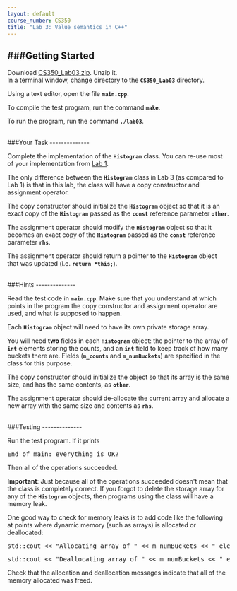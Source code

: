 ```yaml
---
layout: default
course_number: CS350
title: "Lab 3: Value semantics in C++"
---
```



###Getting Started
------------------

Download [CS350_Lab03.zip](CS350_Lab03.zip).  Unzip it.  
In a terminal window, change directory to the **```CS350_Lab03```** directory.

Using a text editor, open the file **```main.cpp```**.

To compile the test program, run the command **```make```**.

To run the program, run the command **```./lab03```**.



<br>
###Your Task
--------------

Complete the implementation of the **```Histogram```** class.
You can re-use most of your implementation from [Lab 1](lab01.html).

The only difference between the **```Histogram```** class in Lab 3 (as compared to Lab 1) is that in this lab, the class will have a copy constructor and assignment operator.

The copy constructor should initialize the **```Histogram```** object so that it is an exact copy of the **```Histogram```** passed as the **```const```** reference parameter **```other```**.

The assignment operator should modify the **```Histogram```** object so that it becomes an exact copy of the **```Histogram```** passed as the **```const```** reference parameter **```rhs```**.

The assignment operator should return a pointer to the **```Histogram```** object that was updated (i.e. **```return *this;```**).

<br>
###Hints
--------------

Read the test code in **```main.cpp```**.  Make sure that you understand at which points in the program the copy constructor and assignment operator are used, and what is supposed to happen.

Each **```Histogram```** object will need to have its own private storage array.

You will need **two** fields in each **```Histogram```** object: the pointer to the array of **```int```** elements storing the counts, and an **```int```** field to keep track of how many buckets there are.  Fields (**```m_counts```** and **```m_numBuckets```**)
are specified in the class for this purpose.

The copy constructor should initialize the object so that its array is
the same size, and has the same contents, as **```other```**.

The assignment operator should de-allocate the current array and allocate a new array with the same size and contents as **```rhs```**.


<br>
###Testing
--------------

Run the test program.  If it prints

<pre>
End of main: everything is OK?
</pre>

Then all of the operations succeeded.

**Important**: Just because all of the operations succeeded doesn't mean that the class is completely correct.  If you forgot to delete the storage array for any of the **```Histogram```** objects, then programs using the class will have a memory leak.

One good way to check for memory leaks is to add code like the
following at points where dynamic memory (such as arrays) is allocated
or deallocated:

<pre>
std::cout << "Allocating array of " << m_numBuckets << " elements" << std::endl;
</pre>

<pre>
std::cout << "Deallocating array of " << m_numBuckets << " elements" << std::endl;
</pre>

Check that the allocation and deallocation messages indicate that all of the memory allocated was freed.

